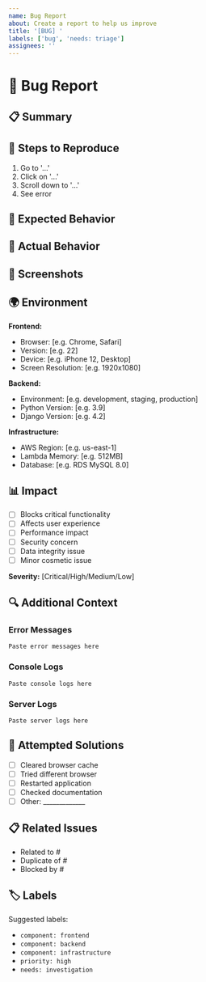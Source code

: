 ```yaml
---
name: Bug Report
about: Create a report to help us improve
title: '[BUG] '
labels: ['bug', 'needs: triage']
assignees: ''
---
```


# 🐛 Bug Report

## 📋 Summary

<!-- A clear and concise description of what the bug is -->

## 🔄 Steps to Reproduce

<!-- Steps to reproduce the behavior -->

1. Go to '...'
2. Click on '...'
3. Scroll down to '...'
4. See error

## 🎯 Expected Behavior

<!-- A clear and concise description of what you expected to happen -->

## 🚫 Actual Behavior

<!-- A clear and concise description of what actually happened -->

## 📸 Screenshots

<!-- If applicable, add screenshots to help explain your problem -->

## 🌍 Environment

**Frontend:**
- Browser: [e.g. Chrome, Safari]
- Version: [e.g. 22]
- Device: [e.g. iPhone 12, Desktop]
- Screen Resolution: [e.g. 1920x1080]

**Backend:**
- Environment: [e.g. development, staging, production]
- Python Version: [e.g. 3.9]
- Django Version: [e.g. 4.2]

**Infrastructure:**
- AWS Region: [e.g. us-east-1]
- Lambda Memory: [e.g. 512MB]
- Database: [e.g. RDS MySQL 8.0]

## 📊 Impact

<!-- How does this bug affect users or the system? -->

- [ ] Blocks critical functionality
- [ ] Affects user experience
- [ ] Performance impact
- [ ] Security concern
- [ ] Data integrity issue
- [ ] Minor cosmetic issue

**Severity:** [Critical/High/Medium/Low]

## 🔍 Additional Context

<!-- Add any other context about the problem here -->

### Error Messages
<!-- Include any error messages you see -->

```
Paste error messages here
```

### Console Logs
<!-- Include browser console logs if applicable -->

```
Paste console logs here
```

### Server Logs
<!-- Include server/Lambda logs if applicable -->

```
Paste server logs here
```

## 🧪 Attempted Solutions

<!-- What have you tried to fix this issue? -->

- [ ] Cleared browser cache
- [ ] Tried different browser
- [ ] Restarted application
- [ ] Checked documentation
- [ ] Other: _____________

## 📋 Related Issues

<!-- Link to any related issues -->

- Related to #
- Duplicate of #
- Blocked by #

## 🏷️ Labels

<!-- Suggest appropriate labels -->

Suggested labels:
- `component: frontend`
- `component: backend`
- `component: infrastructure`
- `priority: high`
- `needs: investigation`